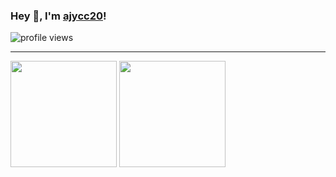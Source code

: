 ### Hey 👋, I'm [ajycc20](https://ajycc20.top)!

![profile views](https://komarev.com/ghpvc/?username=ajycc20)

------
<p >
  <img src="https://github-readme-stats.vercel.app/api?username=ajycc20&show_icons=true&title_color=fff&icon_color=79ff97&text_color=9f9f9f&bg_color=151515" height="170">
  <img src="https://github-readme-stats.vercel.app/api/top-langs/?username=ajycc20&layout=compact&title_color=fff&text_color=9f9f9f&bg_color=151515" height="170">
</p>
